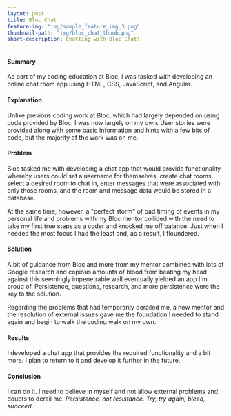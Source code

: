 ```yaml
---
layout: post
title: Bloc Chat
feature-img: "img/sample_feature_img_3.png"
thumbnail-path: "img/bloc_chat_thumb.png"
short-description: Chatting with Bloc Chat!
---
```

#### Summary ####
As part of my coding education at Bloc, I was tasked with developing an online chat room app using HTML, CSS, JavaScript, and Angular.

#### Explanation ####
Unlike previous coding work at Bloc, which had largely depended on using code provided by Bloc, I was now largely on my own. User stories were provided along with some basic information and hints with a few bits of code, but the majority of the work was on me.

#### Problem ####
Bloc tasked me with developing a chat app that would provide functionality whereby users could set a username for themselves, create chat rooms, select a desired room to chat in, enter messages that were associated with only those rooms, and the room and message data would be stored in a database.

At the same time, however, a "perfect storm" of bad timing of events in my personal life and problems with my Bloc mentor collided with the need to take my first true steps as a coder and knocked me off balance. Just when I needed the most focus I had the least and, as a result, I floundered.

#### Solution ####
A bit of guidance from Bloc and more from my mentor combined with lots of Google research and copious amounts of blood from beating my head against this seemingly impenetrable wall eventually yielded an app I'm proud of. Persistence, questions, research, and more persistence were the key to the solution.

Regarding the problems that had temporarily derailed me, a new mentor and the resolution of external issues gave me the foundation I needed to stand again and begin to walk the coding walk on my own.

#### Results ####
I developed a chat app that provides the required functionality and a bit more. I plan to return to it and develop it further in the future.

#### Conclusion ####
I can do it. I need to believe in myself and not allow external problems and doubts to derail me.  *Persistence, not resistance. Try, try again, bleed, succeed.*
